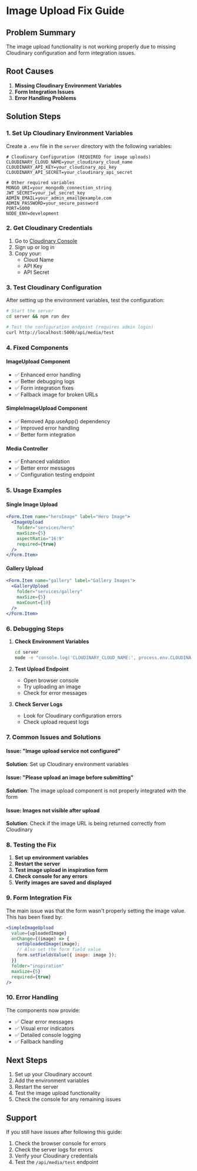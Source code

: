 # Image Upload Fix Guide

## Problem Summary
The image upload functionality is not working properly due to missing Cloudinary configuration and form integration issues.

## Root Causes
1. **Missing Cloudinary Environment Variables**
2. **Form Integration Issues**
3. **Error Handling Problems**

## Solution Steps

### 1. Set Up Cloudinary Environment Variables

Create a `.env` file in the `server` directory with the following variables:

```env
# Cloudinary Configuration (REQUIRED for image uploads)
CLOUDINARY_CLOUD_NAME=your_cloudinary_cloud_name
CLOUDINARY_API_KEY=your_cloudinary_api_key
CLOUDINARY_API_SECRET=your_cloudinary_api_secret

# Other required variables
MONGO_URI=your_mongodb_connection_string
JWT_SECRET=your_jwt_secret_key
ADMIN_EMAIL=your_admin_email@example.com
ADMIN_PASSWORD=your_secure_password
PORT=5000
NODE_ENV=development
```

### 2. Get Cloudinary Credentials

1. Go to [Cloudinary Console](https://console.cloudinary.com/)
2. Sign up or log in
3. Copy your:
   - Cloud Name
   - API Key
   - API Secret

### 3. Test Cloudinary Configuration

After setting up the environment variables, test the configuration:

```bash
# Start the server
cd server && npm run dev

# Test the configuration endpoint (requires admin login)
curl http://localhost:5000/api/media/test
```

### 4. Fixed Components

#### ImageUpload Component
- ✅ Enhanced error handling
- ✅ Better debugging logs
- ✅ Form integration fixes
- ✅ Fallback image for broken URLs

#### SimpleImageUpload Component
- ✅ Removed App.useApp() dependency
- ✅ Improved error handling
- ✅ Better form integration

#### Media Controller
- ✅ Enhanced validation
- ✅ Better error messages
- ✅ Configuration testing endpoint

### 5. Usage Examples

#### Single Image Upload
```jsx
<Form.Item name="heroImage" label="Hero Image">
  <ImageUpload 
    folder="services/hero"
    maxSize={5}
    aspectRatio="16:9"
    required={true}
  />
</Form.Item>
```

#### Gallery Upload
```jsx
<Form.Item name="gallery" label="Gallery Images">
  <GalleryUpload 
    folder="services/gallery"
    maxSize={5}
    maxCount={10}
  />
</Form.Item>
```

### 6. Debugging Steps

1. **Check Environment Variables**
   ```bash
   cd server
   node -e "console.log('CLOUDINARY_CLOUD_NAME:', process.env.CLOUDINARY_CLOUD_NAME)"
   ```

2. **Test Upload Endpoint**
   - Open browser console
   - Try uploading an image
   - Check for error messages

3. **Check Server Logs**
   - Look for Cloudinary configuration errors
   - Check upload request logs

### 7. Common Issues and Solutions

#### Issue: "Image upload service not configured"
**Solution**: Set up Cloudinary environment variables

#### Issue: "Please upload an image before submitting"
**Solution**: The image upload component is not properly integrated with the form

#### Issue: Images not visible after upload
**Solution**: Check if the image URL is being returned correctly from Cloudinary

### 8. Testing the Fix

1. **Set up environment variables**
2. **Restart the server**
3. **Test image upload in inspiration form**
4. **Check console for any errors**
5. **Verify images are saved and displayed**

### 9. Form Integration Fix

The main issue was that the form wasn't properly setting the image value. This has been fixed by:

```jsx
<SimpleImageUpload 
  value={uploadedImage}
  onChange={(image) => {
    setUploadedImage(image);
    // Also set the form field value
    form.setFieldsValue({ image: image });
  }}
  folder="inspiration"
  maxSize={5}
  required={true}
/>
```

### 10. Error Handling

The components now provide:
- ✅ Clear error messages
- ✅ Visual error indicators
- ✅ Detailed console logging
- ✅ Fallback handling

## Next Steps

1. Set up your Cloudinary account
2. Add the environment variables
3. Restart the server
4. Test the image upload functionality
5. Check the console for any remaining issues

## Support

If you still have issues after following this guide:
1. Check the browser console for errors
2. Check the server logs for errors
3. Verify your Cloudinary credentials
4. Test the `/api/media/test` endpoint 
